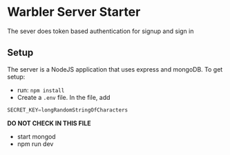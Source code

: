 # Warbler Server Starter

The sever does token based authentication for signup and sign in

## Setup

The server is a NodeJS application that uses express and mongoDB.  To get setup:

* run: `npm install`
* Create a `.env` file. In the file, add

```js
SECRET_KEY=longRandomStringOfCharacters
```
__DO NOT CHECK IN THIS FILE__
* start mongod
* npm run dev
